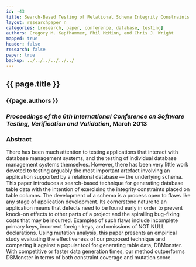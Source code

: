 ```yaml
---
id: -43
title: Search-Based Testing of Relational Schema Integrity Constraints Across Multiple Database Management Systems
layout: researchpaper_n
categories: [research, paper, conference, database, testing]
authors: Gregory M. Kapfhammer, Phil McMinn, and Chris J. Wright
mapped: true
header: false
research: false
paper: true
backup: ../../../../../../
---
```


## {{ page.title }} [<i class="fa fa-download"></i>]({{site.baseurl}}download/research/papers/icst2013-kapfhammer-mcminn-wright.pdf "Download this Paper!")

### {{page.authors }}

### <em>Proceedings of the 6th International Conference on Software Testing, Verification and Validation</em>, March 2013

### Abstract

There has been much attention to testing applications that interact with database management systems, and the testing of
individual database management systems themselves. However, there has been very little work devoted to testing arguably
the most important artefact involving an application supported by a relational database &mdash; the underlying schema. This
paper introduces a search-based technique for generating database table data with the intention of exercising the
integrity constraints placed on table columns. The development of a schema is a process open to flaws like any stage of
application development. Its cornerstone nature to an application means that defects need to be found early in order to
prevent knock-on effects to other parts of a project and the spiralling bug-fixing costs that may be incurred. Examples
of such flaws include incomplete primary keys, incorrect foreign keys, and omissions of NOT NULL declarations. Using
mutation analysis, this paper presents an empirical study evaluating the effectiveness of our proposed technique and
comparing it against a popular tool for generating table data, DBMonster. With competitive or faster data generation
times, our method outperforms DBMonster in terms of both constraint coverage and mutation score.
